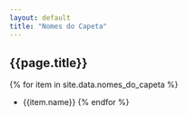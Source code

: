 ```yaml
---
layout: default
title: "Nomes do Capeta"
---
```


## {{page.title}}

{% for item in site.data.nomes_do_capeta %}

* {{item.name}}
{% endfor %}
